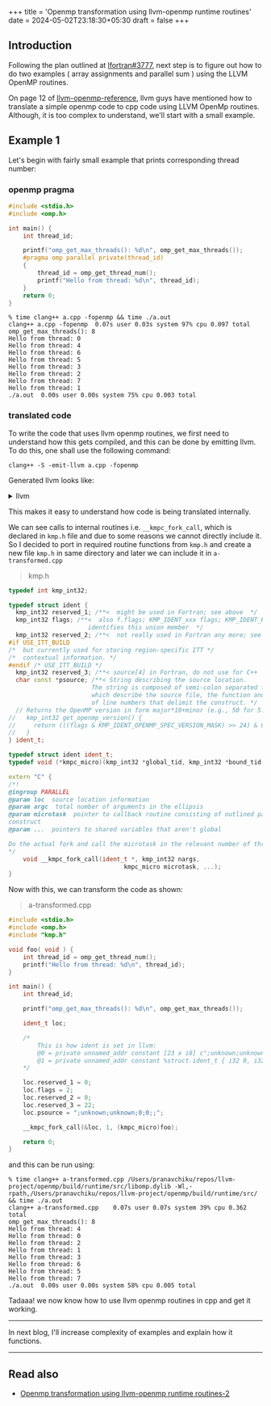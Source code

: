 +++
title = 'Openmp transformation using llvm-openmp runtime routines'
date = 2024-05-02T23:18:30+05:30
draft = false
+++

## Introduction

Following the plan outlined at [lfortran#3777](https://github.com/lfortran/lfortran/issues/3777#issuecomment-2079723728), next step is to figure out how to do two examples ( array assignments and parallel sum ) using the LLVM OpenMP routines.

On page 12 of [llvm-openmp-reference](https://raw.githubusercontent.com/llvm/llvm-project/main/openmp/runtime/doc/Reference.pdf), llvm guys have mentioned how to translate a simple openmp code to cpp code using LLVM OpenMp routines. Although, it is too complex to understand, we'll start with a small example.

## Example 1

Let's begin with fairly small example that prints corresponding thread number:

### openmp pragma

```cpp
#include <stdio.h>
#include <omp.h>

int main() {
    int thread_id;

    printf("omp_get_max_threads(): %d\n", omp_get_max_threads());
    #pragma omp parallel private(thread_id)
    {
        thread_id = omp_get_thread_num();
        printf("Hello from thread: %d\n", thread_id);
    }
    return 0;
}
```

```console
% time clang++ a.cpp -fopenmp && time ./a.out
clang++ a.cpp -fopenmp  0.07s user 0.03s system 97% cpu 0.097 total
omp_get_max_threads(): 8
Hello from thread: 0
Hello from thread: 4
Hello from thread: 6
Hello from thread: 5
Hello from thread: 3
Hello from thread: 2
Hello from thread: 7
Hello from thread: 1
./a.out  0.00s user 0.00s system 75% cpu 0.003 total
```

### translated code

To write the code that uses llvm openmp routines, we first need to understand how this gets compiled, and this can be done by emitting llvm. To do this, one shall use the following command:

```
clang++ -S -emit-llvm a.cpp -fopenmp
```

Generated llvm looks like:

<details>


<summary> llvm </summary>

```llvm
; ModuleID = 'a.cpp'
source_filename = "a.cpp"
target datalayout = "e-m:o-i64:64-i128:128-n32:64-S128"
target triple = "arm64-apple-macosx14.0.0"

%struct.ident_t = type { i32, i32, i32, i32, ptr }

@.str = private unnamed_addr constant [27 x i8] c"omp_get_max_threads(): %d\0A\00", align 1
@.str.1 = private unnamed_addr constant [23 x i8] c"Hello from thread: %d\0A\00", align 1
@0 = private unnamed_addr constant [23 x i8] c";unknown;unknown;0;0;;\00", align 1
@1 = private unnamed_addr constant %struct.ident_t { i32 0, i32 2, i32 0, i32 22, ptr @0 }, align 8

; Function Attrs: mustprogress noinline norecurse optnone ssp uwtable(sync)
define noundef i32 @main() #0 {
  %1 = alloca i32, align 4
  %2 = alloca i32, align 4
  store i32 0, ptr %1, align 4
  %3 = call i32 @omp_get_max_threads()
  %4 = call i32 (ptr, ...) @printf(ptr noundef @.str, i32 noundef %3)
  call void (ptr, i32, ptr, ...) @__kmpc_fork_call(ptr @1, i32 0, ptr @main.omp_outlined)
  ret i32 0
}

declare i32 @printf(ptr noundef, ...) #1

declare i32 @omp_get_max_threads() #1

; Function Attrs: noinline norecurse nounwind optnone ssp uwtable(sync)
define internal void @main.omp_outlined(ptr noalias noundef %0, ptr noalias noundef %1) #2 personality ptr @__gxx_personality_v0 {
  %3 = alloca ptr, align 8
  %4 = alloca ptr, align 8
  %5 = alloca i32, align 4
  store ptr %0, ptr %3, align 8
  store ptr %1, ptr %4, align 8
  %6 = invoke i32 @omp_get_thread_num()
          to label %7 unwind label %11

7:                                                ; preds = %2
  store i32 %6, ptr %5, align 4
  %8 = load i32, ptr %5, align 4
  %9 = invoke i32 (ptr, ...) @printf(ptr noundef @.str.1, i32 noundef %8)
          to label %10 unwind label %11

10:                                               ; preds = %7
  ret void

11:                                               ; preds = %7, %2
  %12 = landingpad { ptr, i32 }
          catch ptr null
  %13 = extractvalue { ptr, i32 } %12, 0
  call void @__clang_call_terminate(ptr %13) #5
  unreachable
}

declare i32 @omp_get_thread_num() #1

declare i32 @__gxx_personality_v0(...)

; Function Attrs: noinline noreturn nounwind ssp uwtable(sync)
define linkonce_odr hidden void @__clang_call_terminate(ptr noundef %0) #3 {
  %2 = call ptr @__cxa_begin_catch(ptr %0) #4
  call void @_ZSt9terminatev() #5
  unreachable
}

declare ptr @__cxa_begin_catch(ptr)

declare void @_ZSt9terminatev()

; Function Attrs: nounwind
declare !callback !6 void @__kmpc_fork_call(ptr, i32, ptr, ...) #4

attributes #0 = { mustprogress noinline norecurse optnone ssp uwtable(sync) "frame-pointer"="non-leaf" "no-trapping-math"="true" "stack-protector-buffer-size"="8" "target-cpu"="apple-m1" "target-features"="+aes,+complxnum,+crc,+dotprod,+fp-armv8,+fp16fml,+fullfp16,+jsconv,+lse,+neon,+pauth,+ras,+rcpc,+rdm,+sha2,+sha3,+v8.1a,+v8.2a,+v8.3a,+v8.4a,+v8.5a,+v8a,+zcm,+zcz" }
attributes #1 = { "frame-pointer"="non-leaf" "no-trapping-math"="true" "stack-protector-buffer-size"="8" "target-cpu"="apple-m1" "target-features"="+aes,+complxnum,+crc,+dotprod,+fp-armv8,+fp16fml,+fullfp16,+jsconv,+lse,+neon,+pauth,+ras,+rcpc,+rdm,+sha2,+sha3,+v8.1a,+v8.2a,+v8.3a,+v8.4a,+v8.5a,+v8a,+zcm,+zcz" }
attributes #2 = { noinline norecurse nounwind optnone ssp uwtable(sync) "frame-pointer"="non-leaf" "no-trapping-math"="true" "stack-protector-buffer-size"="8" "target-cpu"="apple-m1" "target-features"="+aes,+complxnum,+crc,+dotprod,+fp-armv8,+fp16fml,+fullfp16,+jsconv,+lse,+neon,+pauth,+ras,+rcpc,+rdm,+sha2,+sha3,+v8.1a,+v8.2a,+v8.3a,+v8.4a,+v8.5a,+v8a,+zcm,+zcz" }
attributes #3 = { noinline noreturn nounwind ssp uwtable(sync) "frame-pointer"="non-leaf" "no-trapping-math"="true" "stack-protector-buffer-size"="8" "target-cpu"="apple-m1" "target-features"="+aes,+complxnum,+crc,+dotprod,+fp-armv8,+fp16fml,+fullfp16,+jsconv,+lse,+neon,+pauth,+ras,+rcpc,+rdm,+sha2,+sha3,+v8.1a,+v8.2a,+v8.3a,+v8.4a,+v8.5a,+v8a,+zcm,+zcz" }
attributes #4 = { nounwind }
attributes #5 = { noreturn nounwind }

!llvm.module.flags = !{!0, !1, !2, !3, !4}
!llvm.ident = !{!5}

!0 = !{i32 1, !"wchar_size", i32 4}
!1 = !{i32 7, !"openmp", i32 51}
!2 = !{i32 8, !"PIC Level", i32 2}
!3 = !{i32 7, !"uwtable", i32 1}
!4 = !{i32 7, !"frame-pointer", i32 1}
!5 = !{!"Homebrew clang version 18.1.4"}
!6 = !{!7}
!7 = !{i64 2, i64 -1, i64 -1, i1 true}
```

</details>

This makes it easy to understand how code is being translated internally.

We can see calls to internal routines i.e. `__kmpc_fork_call`, which is declared in `kmp.h` file and due to some reasons we cannot directly include it. So I decided to port in required routine functions from `kmp.h` and create a new file `kmp.h` in same directory and later we can include it in `a-transformed.cpp`

> kmp.h

```cpp
typedef int kmp_int32;

typedef struct ident {
  kmp_int32 reserved_1; /**<  might be used in Fortran; see above  */
  kmp_int32 flags; /**<  also f.flags; KMP_IDENT_xxx flags; KMP_IDENT_KMPC
                      identifies this union member  */
  kmp_int32 reserved_2; /**<  not really used in Fortran any more; see above */
#if USE_ITT_BUILD
/*  but currently used for storing region-specific ITT */
/*  contextual information. */
#endif /* USE_ITT_BUILD */
  kmp_int32 reserved_3; /**< source[4] in Fortran, do not use for C++  */
  char const *psource; /**< String describing the source location.
                       The string is composed of semi-colon separated fields
                       which describe the source file, the function and a pair
                       of line numbers that delimit the construct. */
  // Returns the OpenMP version in form major*10+minor (e.g., 50 for 5.0)
//   kmp_int32 get_openmp_version() {
//     return (((flags & KMP_IDENT_OPENMP_SPEC_VERSION_MASK) >> 24) & 0xFF);
//   }
} ident_t;

typedef struct ident ident_t;
typedef void (*kmpc_micro)(kmp_int32 *global_tid, kmp_int32 *bound_tid, ...);

extern "C" {
/*!
@ingroup PARALLEL
@param loc  source location information
@param argc  total number of arguments in the ellipsis
@param microtask  pointer to callback routine consisting of outlined parallel
construct
@param ...  pointers to shared variables that aren't global

Do the actual fork and call the microtask in the relevant number of threads.
*/
    void __kmpc_fork_call(ident_t *, kmp_int32 nargs,
                                kmpc_micro microtask, ...);
}
```

Now with this, we can transform the code as shown:

> a-transformed.cpp

```cpp
#include <stdio.h>
#include <omp.h>
#include "kmp.h"

void foo( void ) {
    int thread_id = omp_get_thread_num();
    printf("Hello from thread: %d\n", thread_id);
}

int main() {
    int thread_id;

    printf("omp_get_max_threads(): %d\n", omp_get_max_threads());

    ident_t loc;

    /*
        This is how ident is set in llvm:
        @0 = private unnamed_addr constant [23 x i8] c";unknown;unknown;0;0;;\00", align 1
        @1 = private unnamed_addr constant %struct.ident_t { i32 0, i32 2, i32 0, i32 22, ptr @0 }, align 8
    */

    loc.reserved_1 = 0;
    loc.flags = 2;
    loc.reserved_2 = 0;
    loc.reserved_3 = 22;
    loc.psource = ";unknown;unknown;0;0;;";

    __kmpc_fork_call(&loc, 1, (kmpc_micro)foo);

    return 0;
}

```

and this can be run using:

```console
% time clang++ a-transformed.cpp /Users/pranavchiku/repos/llvm-project/openmp/build/runtime/src/libomp.dylib -Wl,-rpath,/Users/pranavchiku/repos/llvm-project/openmp/build/runtime/src/ && time ./a.out
clang++ a-transformed.cpp    0.07s user 0.07s system 39% cpu 0.362 total
omp_get_max_threads(): 8
Hello from thread: 4
Hello from thread: 0
Hello from thread: 2
Hello from thread: 1
Hello from thread: 3
Hello from thread: 6
Hello from thread: 5
Hello from thread: 7
./a.out  0.00s user 0.00s system 58% cpu 0.005 total
```

Tadaaa! we now know how to use llvm openmp routines in cpp and get it working.

---

In next blog, I'll increase complexity of examples and explain how it functions.

---

## Read also

- [Openmp transformation using llvm-openmp runtime routines-2](https://pranavchiku.github.io/pranavchiku.blogs/openmp-blog/openmp-llvm-apis-2/)
